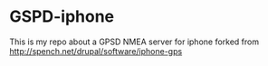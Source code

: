 # GSPD-iphone
This is my repo about a GPSD NMEA server for iphone forked from http://spench.net/drupal/software/iphone-gps
